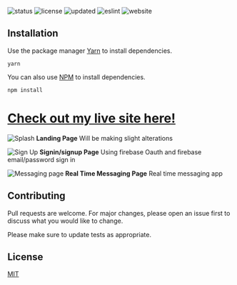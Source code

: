![status](https://img.shields.io/badge/Status-Up-blue) ![license](https://img.shields.io/badge/License-MIT-brightgreen) ![updated](https://img.shields.io/badge/Updated-Today-brightgreen) ![eslint](https://img.shields.io/badge/eslint-^3.0.0-blue) ![website](https://img.shields.io/badge/Website-Running-brightgreen)

## Installation

Use the package manager [Yarn](https://yarnpkg.com/lang/en/) to install dependencies.

```
yarn
```

You can also use [NPM](https://www.npmjs.com) to install dependencies.

```
npm install
```

# [Check out my live site here!](https://personal-react-fb.web.app/)

![Splash](https://i.imgur.com/3RYaYy0.png)
**Landing Page** Will be making slight alterations

![Sign Up](https://i.imgur.com/tW6RR27.png)
**Signin/signup Page** Using firebase Oauth and firebase email/password sign in

![Messaging page](https://i.imgur.com/CuQFwg8.png)
**Real Time Messaging Page** Real time messaging app

## Contributing

Pull requests are welcome. For major changes, please open an issue first to discuss what you would like to change.

Please make sure to update tests as appropriate.

## License

[MIT](https://choosealicense.com/licenses/mit/)
